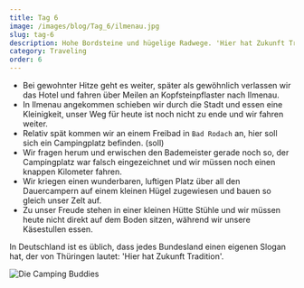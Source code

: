 ```yaml
---
title: Tag 6
image: /images/blog/Tag_6/ilmenau.jpg
slug: tag-6
description: Hohe Bordsteine und hügelige Radwege. 'Hier hat Zukunft Tradition!'.
category: Traveling
order: 6
---
```


- Bei gewohnter Hitze geht es weiter, später als gewöhnlich verlassen wir das Hotel und fahren über Meilen an Kopfsteinpflaster nach Ilmenau.
- In Ilmenau angekommen schieben wir durch die Stadt und essen eine Kleinigkeit, unser Weg für heute ist noch nicht zu ende und wir fahren weiter.
- Relativ spät kommen wir an einem Freibad in `Bad Rodach` an, hier soll sich ein Campingplatz befinden. (soll)
- Wir fragen herum und erwischen den Bademeister gerade noch so, der Campingplatz war falsch eingezeichnet und wir müssen noch einen knappen Kilometer fahren.
- Wir kriegen einen wunderbaren, luftigen Platz über all den Dauercampern auf einem kleinen Hügel zugewiesen und bauen so gleich unser Zelt auf.
- Zu unser Freude stehen in einer kleinen Hütte Stühle und wir müssen heute nicht direkt auf dem Boden sitzen, während wir unsere Käsestullen essen.

<sidenote title="Hier hat Zukunft Tradition">
	<p>In Deutschland ist es üblich, dass jedes Bundesland einen eigenen Slogan hat, der von Thüringen lautet: 'Hier hat Zukunft Tradition'.</p>
</sidenote>

![Die Camping Buddies](/images/blog/Tag_6/bad-rodach.jpg)